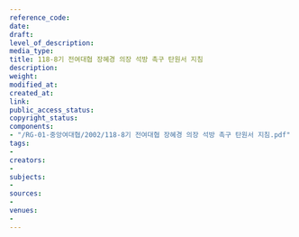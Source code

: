 ```yaml
---
reference_code: 
date: 
draft: 
level_of_description: 
media_type: 
title: 118-8기 전여대협 장혜경 의장 석방 촉구 탄원서 지침
description: 
weight: 
modified_at: 
created_at: 
link: 
public_access_status: 
copyright_status: 
components:
- "/RG-01-중앙여대협/2002/118-8기 전여대협 장혜경 의장 석방 촉구 탄원서 지침.pdf"
tags:
- 
creators:
- 
subjects:
- 
sources:
- 
venues:
- 
---
```

